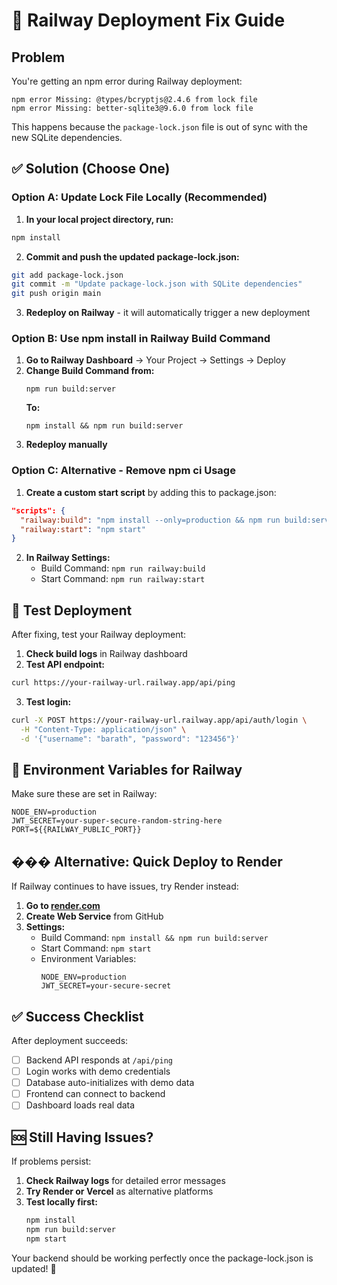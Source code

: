 # 🚀 Railway Deployment Fix Guide

## Problem
You're getting an npm error during Railway deployment:
```
npm error Missing: @types/bcryptjs@2.4.6 from lock file
npm error Missing: better-sqlite3@9.6.0 from lock file
```

This happens because the `package-lock.json` file is out of sync with the new SQLite dependencies.

## ✅ Solution (Choose One)

### Option A: Update Lock File Locally (Recommended)

1. **In your local project directory, run:**
```bash
npm install
```

2. **Commit and push the updated package-lock.json:**
```bash
git add package-lock.json
git commit -m "Update package-lock.json with SQLite dependencies"
git push origin main
```

3. **Redeploy on Railway** - it will automatically trigger a new deployment

### Option B: Use npm install in Railway Build Command

1. **Go to Railway Dashboard** → Your Project → Settings → Deploy
2. **Change Build Command from:**
   ```
   npm run build:server
   ```
   **To:**
   ```
   npm install && npm run build:server
   ```
3. **Redeploy manually**

### Option C: Alternative - Remove npm ci Usage

1. **Create a custom start script** by adding this to package.json:
```json
"scripts": {
  "railway:build": "npm install --only=production && npm run build:server",
  "railway:start": "npm start"
}
```

2. **In Railway Settings:**
   - Build Command: `npm run railway:build`
   - Start Command: `npm run railway:start`

## 🧪 Test Deployment

After fixing, test your Railway deployment:

1. **Check build logs** in Railway dashboard
2. **Test API endpoint:**
```bash
curl https://your-railway-url.railway.app/api/ping
```

3. **Test login:**
```bash
curl -X POST https://your-railway-url.railway.app/api/auth/login \
  -H "Content-Type: application/json" \
  -d '{"username": "barath", "password": "123456"}'
```

## 🔧 Environment Variables for Railway

Make sure these are set in Railway:

```
NODE_ENV=production
JWT_SECRET=your-super-secure-random-string-here
PORT=${{RAILWAY_PUBLIC_PORT}}
```

## ��� Alternative: Quick Deploy to Render

If Railway continues to have issues, try Render instead:

1. **Go to [render.com](https://render.com)**
2. **Create Web Service** from GitHub
3. **Settings:**
   - Build Command: `npm install && npm run build:server`
   - Start Command: `npm start`
   - Environment Variables:
     ```
     NODE_ENV=production
     JWT_SECRET=your-secure-secret
     ```

## ✅ Success Checklist

After deployment succeeds:

- [ ] Backend API responds at `/api/ping`
- [ ] Login works with demo credentials
- [ ] Database auto-initializes with demo data
- [ ] Frontend can connect to backend
- [ ] Dashboard loads real data

## 🆘 Still Having Issues?

If problems persist:

1. **Check Railway logs** for detailed error messages
2. **Try Render or Vercel** as alternative platforms
3. **Test locally first:**
   ```bash
   npm install
   npm run build:server
   npm start
   ```

Your backend should be working perfectly once the package-lock.json is updated! 🎉
